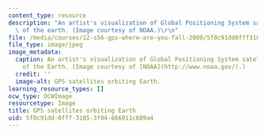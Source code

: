 ```yaml
---
content_type: resource
description: "An artist's visualization of Global Positioning System satellite coverage\
  \ of the earth. (Image courtesy of NOAA.)\r\n"
file: /media/courses/12-s56-gps-where-are-you-fall-2008/5f0c91dd0fff31853f04666911c689a4_12-s56f08-th.jpg
file_type: image/jpeg
image_metadata:
  caption: An artist's visualization of Global Positioning System satellite coverage
    of the Earth. (Image courtesy of [NOAA](http://www.noaa.gov/).)
  credit: ''
  image-alt: GPS satellites orbiting Earth.
learning_resource_types: []
ocw_type: OCWImage
resourcetype: Image
title: GPS satellites orbiting Earth
uid: 5f0c91dd-0fff-3185-3f04-666911c689a4
---
```

